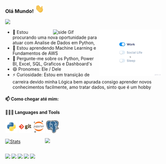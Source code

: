   ### Olá Mundo!  <img src="https://github.com/ehoclayton/ehoclayton/blob/master/assets/Hi.gif" width="29px">
  ![](https://komarev.com/ghpvc/?username=ehoclayton&label=Profile%20Visits&color=blue&style=for-the-badge)
  
<img src="https://github.com/ehoclayton/ehoclayton/blob/master/assets/life_balance.gif" alt="side Image" align="right" width="200" height="auto" />
<a href="https://ko-fi.com/ehoclayton"> <img src="https://media3.giphy.com/media/ZEB6yFbLnhyQf7g3hn/giphy.gif" alt="side Gif" align="right" width="150" height="auto"/> </a>
  
  - 🔭 Estou procurando uma nova oportunidade para atuar com Analise de Dados em Python,
  - 🌱 Estou aprendendo Machine Learning e Fundamentos de AWS
  - 💬 Pergunte-me sobre os Python, Power BI, Excel, SQL, Graficos e Dashboard's
  - 😄 Pronomes: Ele / Dele
  - ⚡ Curiosidade: Estou em transição de carreira devido minha Lógica bem apurada consigo aprender novos conhecimentos facilmente, amo tratar dados, sinto que é um hobby
  
  #### 📫 Como chegar até mim:
    
  #### 👨🏻‍💻 Languages and Tools <br />
  <code><img height="40" src="https://raw.githubusercontent.com/github/explore/80688e429a7d4ef2fca1e82350fe8e3517d3494d/topics/python/python.png"></code>
  <code><img height="40" src="https://raw.githubusercontent.com/github/explore/80688e429a7d4ef2fca1e82350fe8e3517d3494d/topics/git/git.png"></code>
  <code><img height="40" src="https://raw.githubusercontent.com/github/explore/80688e429a7d4ef2fca1e82350fe8e3517d3494d/topics/jupyter-notebook/jupyter-notebook.png"></code>
  <code><img height="40" src="https://raw.githubusercontent.com/github/explore/80688e429a7d4ef2fca1e82350fe8e3517d3494d/topics/postgresql/postgresql.png"></code>
  
  [![Stats](https://github-readme-stats.vercel.app/api?username=ehoclayton&show_icons=true&theme=highcontrast )](https://github-readme-stats.vercel.app/api?username=ehoclayton&show_icons=true&theme=highcontrast )&nbsp; &nbsp; &nbsp; &nbsp; &nbsp; &nbsp; &nbsp; &nbsp; &nbsp; &nbsp; <img src="https://github.com/ehoclayton/ehoclayton/blob/master/assets/saved.gif" width="195">


  <br>
  <a href="https://www.instagram.com/claytonrievilo/" target="_blank"><img src="https://img.shields.io/badge/-Instagram-%23d71f60?style=for-the-badge&logo=facebook&logoColor=white" target="_blank"></a>
  <a href="https://www.linkedin.com/in/clayton-fausto-oliveira-108787143/" target="_blank"><img src="https://img.shields.io/badge/-LinkedIn-%230077B5?style=for-the-badge&logo=linkedin&logoColor=white" target="_blank"></a>
  <a href="https://www.facebook.com/profile.php?id=100084745527321/" target="_blank"><img src="https://img.shields.io/badge/-Facebook-%231b20ba?style=for-the-badge&logo=facebook&logoColor=white" target="_blank"></a>
  <a href="https://liveandsail.com/" target="_blank"><img src="https://img.shields.io/badge/-Meu Site-%237919ac?style=for-the-badge&logo=Dribbble&logoColor=white" target="_blank"></a>
  <a href="https://github.com/ehoclayton/" target="_blank"><img src="https://img.shields.io/badge/-GitHub-%23000000?style=for-the-badge&logo=GitHub&logoColor=white" target="_blank"></a>

  

  
